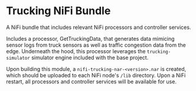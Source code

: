 # Trucking NiFi Bundle

A NiFi bundle that includes relevant NiFi processors and controller services.

Includes a processor, GetTruckingData, that generates data mimicing sensor logs from truck sensors as well as
traffic congestion data from the edge.  Underneath the hood, this processor leverages the `trucking-simulator`
simulator engine included with the base project.

Upon building this module, a `nifi-trucking-nar-<version>.nar` is created, which should be uploaded to each
NiFi node's `/lib` directory.  Upon a NiFi restart, all processors and controller services will be available for use.
